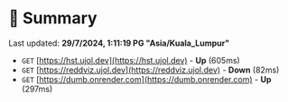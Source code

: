 # 📖 Summary
Last updated: **29/7/2024, 1:11:19 PG "Asia/Kuala_Lumpur"**

- `GET` [https://hst.ujol.dev](https://hst.ujol.dev) - **Up** (605ms)
- `GET` [https://reddviz.ujol.dev](https://reddviz.ujol.dev) - **Down** (82ms)
- `GET` [https://dumb.onrender.com](https://dumb.onrender.com) - **Up** (297ms)
